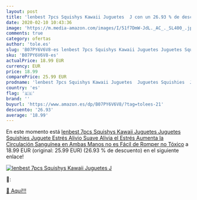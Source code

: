 ```yaml
---
layout: post
title: 'lenbest 7pcs Squishys Kawaii Juguetes  J con un 26.93 % de descuento'
date: 2020-02-10 10:43:36
image: 'https://m.media-amazon.com/images/I/51f7DmW-JdL._AC_._SL400_.jpg'
comments: true
category: ofertas
author: 'tole.es'
slug: 'B07PY6V6V8-es lenbest 7pcs Squishys Kawaii Juguetes Juguetes Squishies...'
sku: 'B07PY6V6V8-es'
actualPrice: 18.99 EUR
currency: EUR
price: 18.99
comparePrice: 25.99 EUR
prodname: 'lenbest 7pcs Squishys Kawaii Juguetes  Juguetes Squishies  Juguete Estrés Alivio Suave  Alivia el Estrés  Aumenta la Circulación Sanguínea en Ambas Manos  no es Fácil de Romper  no Tóxico'
country: 'es'
flag: '🇪🇸'
brand: ''
buyurl: 'https://www.amazon.es/dp/B07PY6V6V8/?tag=tolees-21'
descuento: '26.93'
average: '18.99'
---
```


En este momento está [lenbest 7pcs Squishys Kawaii Juguetes  Juguetes Squishies  Juguete Estrés Alivio Suave  Alivia el Estrés  Aumenta la Circulación Sanguínea en Ambas Manos  no es Fácil de Romper  no Tóxico](https://www.amazon.es/dp/B07PY6V6V8/?tag=tolees-21) a 18.99 EUR (original: 25.99 EUR) (26.93 %  de descuento) en el siguiente enlace!

[![lenbest 7pcs Squishys Kawaii Juguetes  J](https://m.media-amazon.com/images/I/51f7DmW-JdL._AC_._SL400_.jpg)](https://www.amazon.es/dp/B07PY6V6V8/?tag=tolees-21)

🔎:


[🛒 Aquí!!!](https://www.amazon.es/dp/B07PY6V6V8/?tag=tolees-21)
